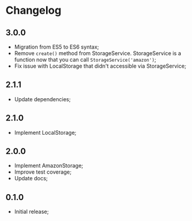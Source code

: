 # Changelog

## 3.0.0

- Migration from ES5 to ES6 syntax;
- Remove `create()` method from StorageService. StorageService is a function now that you can call `StorageService('amazon')`;
- Fix issue with LocalStorage that didn't accessible via StorageService;

## 2.1.1

- Update dependencies;

## 2.1.0

- Implement LocalStorage;

## 2.0.0

- Implement AmazonStorage;
- Improve test coverage;
- Update docs;

## 0.1.0

- Initial release;

